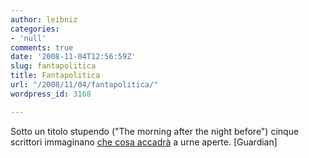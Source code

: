 ```yaml
---
author: leibniz
categories:
- 'null'
comments: true
date: '2008-11-04T12:56:59Z'
slug: fantapolitica
title: Fantapolitica
url: "/2008/11/04/fantapolitica/"
wordpress_id: 3168

---
```

Sotto un titolo stupendo ("The morning after the night before") cinque scrittori immaginano [che cosa accadrà](http://www.guardian.co.uk/world/2008/nov/03/us-elections-barack-obama-mccain) a urne aperte. [Guardian]
